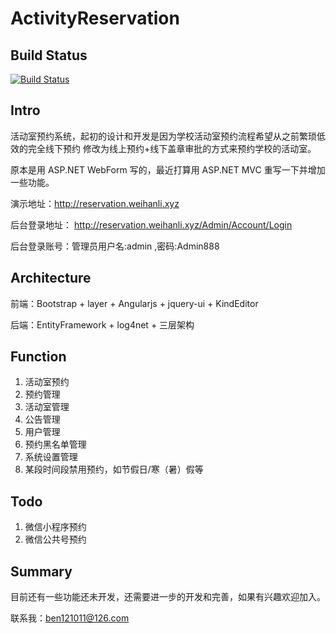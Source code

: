 # ActivityReservation
## Build Status
[![Build Status](https://travis-ci.org/WeihanLi/AccountingApp.svg?branch=master)](https://travis-ci.org/WeihanLi/AccountingApp)

## Intro

活动室预约系统，起初的设计和开发是因为学校活动室预约流程希望从之前繁琐低效的完全线下预约
修改为线上预约+线下盖章审批的方式来预约学校的活动室。

原本是用 ASP.NET WebForm 写的，最近打算用 ASP.NET MVC 重写一下并增加一些功能。

演示地址：<http://reservation.weihanli.xyz>

后台登录地址： <http://reservation.weihanli.xyz/Admin/Account/Login>

后台登录账号：管理员用户名:admin ,密码:Admin888

## Architecture

前端：Bootstrap + layer + Angularjs + jquery-ui + KindEditor

后端：EntityFramework + log4net + 三层架构 

## Function

1. 活动室预约
1. 预约管理
1. 活动室管理
1. 公告管理
1. 用户管理
1. 预约黑名单管理
1. 系统设置管理
1. 某段时间段禁用预约，如节假日/寒（暑）假等

## Todo

1. 微信小程序预约
2. 微信公共号预约


## Summary

目前还有一些功能还未开发，还需要进一步的开发和完善，如果有兴趣欢迎加入。

联系我：<ben121011@126.com>